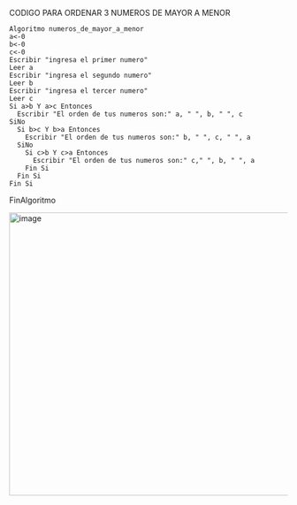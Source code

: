 CODIGO PARA ORDENAR 3 NUMEROS DE MAYOR A MENOR 

    Algoritmo numeros_de_mayor_a_menor
    a<-0
    b<-0
    c<-0
    Escribir "ingresa el primer numero"
    Leer a
    Escribir "ingresa el segundo numero"
    Leer b
    Escribir "ingresa el tercer numero"
    Leer c
    Si a>b Y a>c Entonces
      Escribir "El orden de tus numeros son:" a, " ", b, " ", c
    SiNo
      Si b>c Y b>a Entonces
        Escribir "El orden de tus numeros son:" b, " ", c, " ", a
      SiNo
        Si c>b Y c>a Entonces
          Escribir "El orden de tus numeros son:" c," ", b, " ", a
        Fin Si
      Fin Si
    Fin Si


  FinAlgoritmo

<img width="512" alt="image" src="https://user-images.githubusercontent.com/113805099/195227048-bc48e8c8-5a27-4859-bf6c-e70103aa88d8.png"> 
